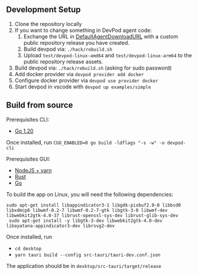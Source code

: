 ## Development Setup

1. Clone the repository locally
2. If you want to change something in DevPod agent code:
   1. Exchange the URL in [DefaultAgentDownloadURL](./pkg/agent/agent.go) with a custom public repository release you have created. 
   2. Build devpod via: `./hack/rebuild.sh`
   3. Upload `test/devpod-linux-amd64` and `test/devpod-linux-arm64` to the public repository release assets.
3. Build devpod via: `./hack/rebuild.sh` (asking for sudo password)
4. Add docker provider via `devpod provider add docker`
5. Configure docker provider via `devpod use provider docker`
6. Start devpod in vscode with `devpod up examples/simple`

## Build from source

Prerequisites CLI:
- [Go 1.20](https://go.dev/doc/install)

Once installed, run 
`CGO_ENABLED=0 go build -ldflags "-s -w" -o devpod-cli`

Prerequisites GUI:
- [NodeJS + yarn](https://nodejs.org/en/)
- [Rust](https://www.rust-lang.org/tools/install)
- [Go](https://go.dev/doc/install)

To build the app on Linux, you will need the following dependencies:

```console
sudo apt-get install libappindicator3-1 libgdk-pixbuf2.0-0 libbsd0 libxdmcp6 libwmf-0.2-7 libwmf-0.2-7-gtk libgtk-3-0 libwmf-dev libwebkit2gtk-4.0-37 librust-openssl-sys-dev librust-glib-sys-dev
 sudo apt-get install -y libgtk-3-dev libwebkit2gtk-4.0-dev libayatana-appindicator3-dev librsvg2-dev
```

Once installed, run
- `cd desktop`
- `yarn tauri build --config src-tauri/tauri-dev.conf.json`

The application should be in `desktop/src-tauri/target/release`

